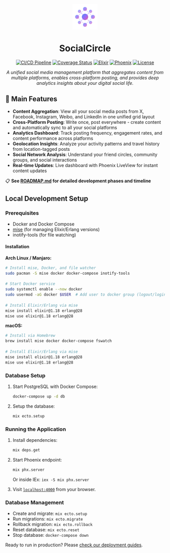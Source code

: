 <div align="center">
  <img src="./priv/static/images/logo.svg" alt="SocialCircle Logo" width="80" height="80">
  <h1>SocialCircle</h1>

  [![CI/CD Pipeline](https://github.com/ripple0328/social_circle/actions/workflows/ci-cd.yml/badge.svg)](https://github.com/ripple0328/social_circle/actions/workflows/ci-cd.yml)
  [![Coverage Status](https://coveralls.io/repos/github/ripple0328/social_circle/badge.svg?branch=main)](https://coveralls.io/github/ripple0328/social_circle?branch=main)
  [![Elixir](https://img.shields.io/badge/elixir-1.18-purple.svg)](https://elixir-lang.org)
  [![Phoenix](https://img.shields.io/badge/phoenix-1.8-orange.svg)](https://phoenixframework.org)
  [![License](https://img.shields.io/badge/license-MIT-blue.svg)](LICENSE)

  <p><em>A unified social media management platform that aggregates content from multiple platforms, enables cross-platform posting, and provides deep analytics insights about your digital social life.</em></p>
</div>

## 🚀 Main Features

- **Content Aggregation**: View all your social media posts from X, Facebook, Instagram, Weibo, and LinkedIn in one unified grid layout
- **Cross-Platform Posting**: Write once, post everywhere - create content and automatically sync to all your social platforms
- **Analytics Dashboard**: Track posting frequency, engagement rates, and content performance across platforms
- **Geolocation Insights**: Analyze your activity patterns and travel history from location-tagged posts
- **Social Network Analysis**: Understand your friend circles, community groups, and social interactions
- **Real-time Updates**: Live dashboard with Phoenix LiveView for instant content updates

📋 **See [ROADMAP.md](./ROADMAP.md) for detailed development phases and timeline**

## Local Development Setup

### Prerequisites
- Docker and Docker Compose
- [mise](https://mise.jdx.dev/) (for managing Elixir/Erlang versions)
- inotify-tools (for file watching)

#### Installation

**Arch Linux / Manjaro:**
```bash
# Install mise, Docker, and file watcher
sudo pacman -S mise docker docker-compose inotify-tools

# Start Docker service
sudo systemctl enable --now docker
sudo usermod -aG docker $USER  # Add user to docker group (logout/login required)

# Install Elixir/Erlang via mise
mise install elixir@1.18 erlang@28
mise use elixir@1.18 erlang@28
```

**macOS:**
```bash
# Install via Homebrew
brew install mise docker docker-compose fswatch

# Install Elixir/Erlang via mise
mise install elixir@1.18 erlang@28
mise use elixir@1.18 erlang@28
```

### Database Setup
1. Start PostgreSQL with Docker Compose:
   ```bash
   docker-compose up -d db
   ```

2. Setup the database:
   ```bash
   mix ecto.setup
   ```

### Running the Application
1. Install dependencies:
   ```bash
   mix deps.get
   ```

2. Start Phoenix endpoint:
   ```bash
   mix phx.server
   ```
   Or inside IEx: `iex -S mix phx.server`

3. Visit [`localhost:4000`](http://localhost:4000) from your browser.

### Database Management
- Create and migrate: `mix ecto.setup`
- Run migrations: `mix ecto.migrate`
- Rollback migration: `mix ecto.rollback`
- Reset database: `mix ecto.reset`
- Stop database: `docker-compose down`

Ready to run in production? Please [check our deployment guides](https://hexdocs.pm/phoenix/deployment.html).
